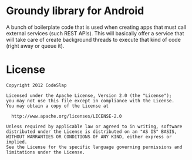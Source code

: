 Groundy library for Android
===========================

A bunch of boilerplate code that is used when creating apps that must call external services (such
REST APIs). This will basically offer a service that will take care of create background threads
to execute that kind of code (right away or queue it).

License
=======

    Copyright 2012 CodeSlap

    Licensed under the Apache License, Version 2.0 (the "License");
    you may not use this file except in compliance with the License.
    You may obtain a copy of the License at

      http://www.apache.org/licenses/LICENSE-2.0

    Unless required by applicable law or agreed to in writing, software
    distributed under the License is distributed on an "AS IS" BASIS,
    WITHOUT WARRANTIES OR CONDITIONS OF ANY KIND, either express or implied.
    See the License for the specific language governing permissions and
    limitations under the License.